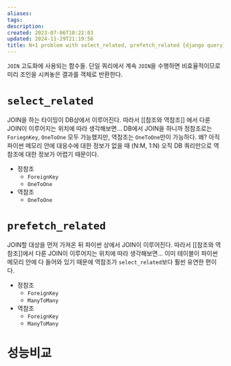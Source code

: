 ```yaml
---
aliases: 
tags: 
description:
created: 2023-07-06T10:22:03
updated: 2024-11-29T21:19:56
title: N+1 problem with select_related, prefetch_related {django query}
---
```

`JOIN` 고도화에 사용되는 함수들. 단일 쿼리에서 계속 `JOIN`을 수행하면 비효율적이므로 미리 조인을 시켜놓은 결과를 객체로 반환한다.

# `select_related`

JOIN을 하는 타이밍이 DB상에서 이루어진다. 따라서 [[참조와 역참조]] 에서 다룬 JOIN이 이루어지는 위치에 따라 생각해보면... DB에서 JOIN을 하니까 정참조로는 `ForiegnKey`, `OneToOne` 모두 가능했지만, 역참조는 `OneToOne`만이 가능하다. 왜? 아직 파이썬 메모리 안에 대응수에 대한 정보가 없을 때 (N:M, 1:N) 오직 DB 쿼리만으로 역참조에 대한 정보가 어렵기 때문이다.

- 정참조
	- `ForeignKey`
	- `OneToOne`
- 역참조
	- `OneToOne`

# `prefetch_related`

JOIN할 대상을 먼저 가져온 뒤 파이썬 상에서 JOIN이 이루어진다. 따라서 [[참조와 역참조]]에서 다룬 JOIN이 이루어지는 위치에 따라 생각해보면... 이미 테이블이 파이썬 메모리 안에 다 들어와 있기 때문에 역참조가 `select_related`보다 훨씬 유연한 편이다. 

- 정참조
	- `ForeignKey`
	- `ManyToMany`
- 역참조
	- `ForeignKey`
	- `ManyToMany`

# 성능비교
